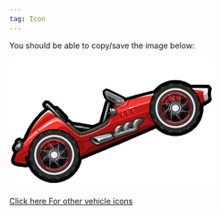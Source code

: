 ```yaml
---
tag: Icon
---
```

You should be able to copy/save the image below:

![](/assets/images/icon-vehicle-bolt.png)


[Click here For other vehicle icons](https://reference.hcr2info.com/vicons/)
